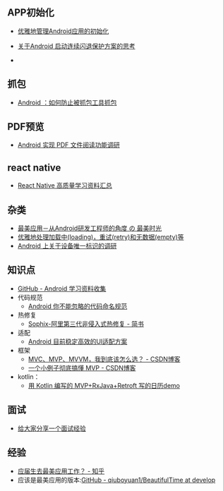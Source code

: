 ## APP初始化
* [优雅地管理Android应用的初始化](https://mp.weixin.qq.com/s/WhKXgt6lxtgxWPFfPX2Xug)

* [关于Android 启动连续闪退保护方案的思考](https://mp.weixin.qq.com/s/i3VjWm9gn5fiNc9wc9thYg)

* 

## 抓包
* [Android ：如何防止被抓包工具抓包](https://mp.weixin.qq.com/s/sepemM3jBmDmlxHUIIQpZg)

## PDF预览
* [Android 实现 PDF 文件阅读功能调研](https://www.jianshu.com/p/1bf49af6584d)

## react native
* [React Native 高质量学习资料汇总](https://mp.weixin.qq.com/s/alvFvo8qoT2uX6UXp7KKyA)


## 杂类
* [最美应用－从Android研发工程师的角度 の 最美时光](https://www.jianshu.com/p/bc7a3f022854)
* [优雅地处理加载中(loading)，重试(retry)和无数据(empty)等](https://mp.weixin.qq.com/s/9FuNLHla6WoUXniStgN8Ew)
* [Android 上关于设备唯一标识的调研](https://mp.weixin.qq.com/s/jZ-i-9HWqhHeJAIYI06uFQ)

## 知识点
* [GitHub - Android 学习资料收集]( https://github.com/Freelander/Android_Data)
* 代码规范 
  * [Android 你不能忽略的代码命名规范](https://mp.weixin.qq.com/s/JJWBZRwiojJZq9mfiyZe2A)
* 热修复
  * [Sophix-阿里第三代非侵入式热修复 - 简书]( https://www.jianshu.com/p/8ea4d653a53e)
* 适配
  * [Android 目前稳定高效的UI适配方案](https://mp.weixin.qq.com/s/X-aL2vb4uEhqnLzU5wjc4Q) 
* 框架
  * [MVC、MVP、MVVM，我到底该怎么选？ - CSDN博客 ](https://blog.csdn.net/singwhatiwanna/article/details/80904132)
  * [一个小例子彻底搞懂 MVP - CSDN博客]( https://blog.csdn.net/singwhatiwanna/article/details/80841705)
* kotlin：
   * [用 Kotlin 编写的 MVP+RxJava+Retroft 写的日历demo](https://mp.weixin.qq.com/s/-D0cTm5JydDl_MUxSqVMug)
   
## 面试
* [给大家分享一个面试经验](https://mp.weixin.qq.com/s/-6hsXnVZcB9apwpLW64OkA)

## 经验
* [应届生去最美应用工作？ - 知乎]( https://www.zhihu.com/question/28206541/answer/41447789)
* 应该是最美应用的版本:[GitHub - qiuboyuan1/BeautifulTime at develop ](https://github.com/qiuboyuan1/BeautifulTime/tree/develop)
